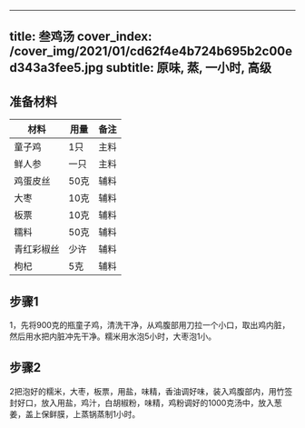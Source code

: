 
---
title: 叁鸡汤
cover_index: /cover_img/2021/01/cd62f4e4b724b695b2c00ed343a3fee5.jpg
subtitle: 原味, 蒸, 一小时, 高级
---

## 准备材料

| 材料     | 用量 | 备注|
| ------- | ----- | --- |
| 童子鸡 | 1只| 主料 |
| 鲜人参 | 一只| 主料 |
| 鸡蛋皮丝 | 50克| 辅料 |
| 大枣 | 10克| 辅料 |
| 板票 | 10克| 辅料 |
| 糯料 | 50克| 辅料 |
| 青红彩椒丝 | 少许| 辅料 |
| 枸杞 | 5克| 辅料 |

## 步骤1

1，先将900克的瓶童子鸡，清洗干净，从鸡腹部用刀拉一个小口，取出鸡内脏，然后用水把内脏冲先干净。糯米用水泡5小时，大枣泡1小。

## 步骤2

2把泡好的糯米，大枣，板票，用盐，味精，香油调好味，装入鸡腹部内，用竹签封好口，放入用盐，鸡汁，白胡椒粉，味精，鸡粉调好的1000克汤中，放入葱姜，盖上保鲜膜，上蒸锅蒸制1小时。

